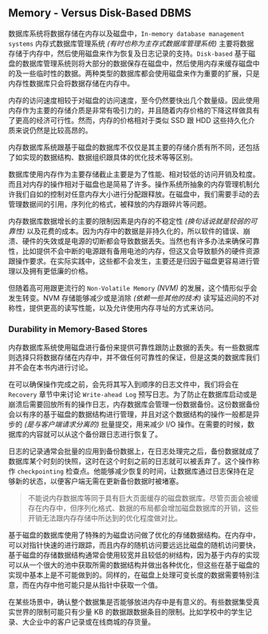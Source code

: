 ## Memory - Versus Disk-Based DBMS

数据库系统将数据存储在内存以及磁盘中，`In-memory database management systems` 内存式数据库管理系统 *(有时也称为主存式数据库管理系统)* 主要将数据存储于内存中，然后使用磁盘来作为恢复及日志记录的支持。`Disk-based` 基于磁盘的数据库管理系统则将大部分的数据保存在磁盘中，然后使用内存来缓存磁盘中的及一些临时性的数据。两种类型的数据库都会使用磁盘来作为重要的扩展，只是内存性数据库只会将数据存储在内存中。

内存的访问速度相较于对磁盘的访问速度，至今仍然要快出几个数量级。因此使用内存作为主要的存储介质是非常有吸引力的，并且随着内存价格的下降这样做具有了更高的经济可行性。然而，内存的价格相对于类似 SSD 跟 HDD 这些持久化介质来说仍然是比较高昂的。

内存数据库系统跟基于磁盘的数据库不仅仅是其主要的存储介质有所不同，还包括了如实现的数据结构、数据组织跟具体的优化技术等等区别。

数据库使用内存作为主要存储截止主要是为了性能、相对较低的访问开销及粒度。而且对内存的操作相对于磁盘也是简易了许多。操作系统所抽象的内存管理机制允许我们自如的控制对任意内存大小进行分配跟释放。在磁盘中，我们需要手动的去管理数据间的引用，序列化的格式，被释放的内存跟碎片等问题。

内存数据库数据增长的主要的限制因素是内存的不稳定性 *(换句话说就是较弱的可靠性)* 以及花费的成本。因为内存中的数据是非持久化的，所以软件的错误、崩溃、硬件的失效或是电源的切断都会导致数据丢失。当然也有许多办法来确保可靠性，比如提供不会中断的电源跟有备用电池的内存，但这又会导致额外的硬件资源跟操作要求。在实际实践中，这些都不会发生，主要还是归因于磁盘更容易进行管理以及拥有更低廉的价格。

但随着高可用跟更流行的 `Non-Volatile Memory` *(NVM)* 的发展，这个情形似乎会发生转变。NVM 存储能够减少或是消除 *(依赖一些其他的技术)* 读写延迟间的不对称性，提供更高的读写性能，以及允许使用内存寻址的方式来访问。

### Durability in Memory-Based Stores

内存数据库系统使用磁盘进行备份来提供可靠性跟防止数据的丢失。有一些数据库则选择只将数据存储在内存中，并不做任何可靠性的保证，但是这类的数据库我们并不会在本书内进行讨论。

在可以确保操作完成之前，会先将其写入到顺序的日志文件中，我们将会在 `Recovery` 章节中来讨论 `Write-ahead Log` 预写日志。为了防止在数据库启动或是崩溃后需要回放所有的操作日志，内存数据库会管理一份数据备份。这份数据备份会以有序的基于磁盘的数据结构进行管理，并且对这个数据结构的操作一般都是异步的 *(是与客户端请求分离的)* 批量提交，用来减少 I/O 操作。在需要的时候，数据库的内容就可以从这个备份跟日志进行恢复了。 

日志的记录通常会批量的应用到备份数据上，在日志处理完之后，备份数据就成了数据库某个时刻的快照，这时在这个时刻之前的日志就可以被丢弃了。这个操作称作 `checkpointing` 检查点。他能够减少恢复的时间，让数据库通过日志保持在足够新的状态，以便客户端无需在更新备份数据时被堵塞。

> 不能说内存数据库等同于具有巨大页面缓存的磁盘数据库。尽管页面会被缓存在内存中，但序列化格式、数据的布局都会增加磁盘数据库的开销，这些开销无法跟内存存储中所达到的优化程度做对比。

基于磁盘的数据库使用了特殊的为磁盘访问做了优化的存储数据结构。在内存中，可以对指针快速的进行跟踪，而且内存的随机访问要远远比磁盘的随机访问要快，基于磁盘的存储数据结构通常会使用较宽并且较低的树结构，因为基于内存的实现可以从一个很大的池中获取所需的数据结构并做出各种优化，但这些在基于磁盘的实现中基本上是不可能做到的。同样的，在磁盘上处理可变长度的数据需要特别注意，而在内存中他可能只是从指针中获取一个值。

在某些场景中，确认整个数据集是否能够放进内存中是有意义的。有些数据集受真实世界的限制可能只有少量 KB 的数据跟数据条目的限制。比如学校中的学生记录、大企业中的客户记录或在线商城的存货量。